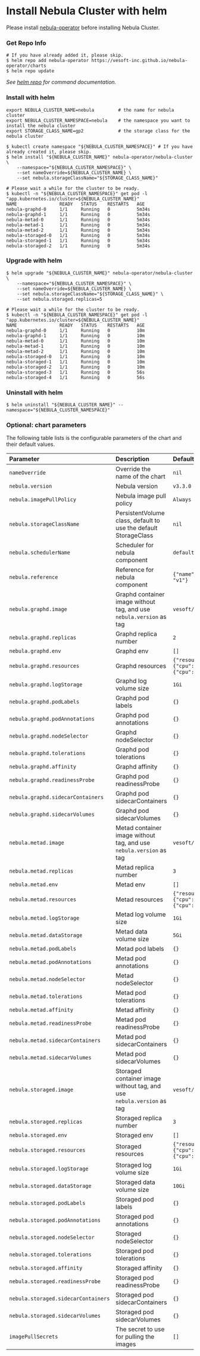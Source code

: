 # Install Nebula Cluster with helm

Please install [nebula-operator](install_guide.md) before installing Nebula Cluster.

### Get Repo Info

```shell script
# If you have already added it, please skip.
$ helm repo add nebula-operator https://vesoft-inc.github.io/nebula-operator/charts
$ helm repo update
```

_See [helm repo](https://helm.sh/docs/helm/helm_repo/) for command documentation._

### Install with helm

```shell script
export NEBULA_CLUSTER_NAME=nebula         # the name for nebula cluster
export NEBULA_CLUSTER_NAMESPACE=nebula    # the namespace you want to install the nebula cluster
export STORAGE_CLASS_NAME=gp2             # the storage class for the nebula cluster

$ kubectl create namespace "${NEBULA_CLUSTER_NAMESPACE}" # If you have already created it, please skip.
$ helm install "${NEBULA_CLUSTER_NAME}" nebula-operator/nebula-cluster \
    --namespace="${NEBULA_CLUSTER_NAMESPACE}" \
    --set nameOverride=${NEBULA_CLUSTER_NAME} \
    --set nebula.storageClassName="${STORAGE_CLASS_NAME}"

# Please wait a while for the cluster to be ready.
$ kubectl -n "${NEBULA_CLUSTER_NAMESPACE}" get pod -l "app.kubernetes.io/cluster=${NEBULA_CLUSTER_NAME}"
NAME                READY   STATUS    RESTARTS   AGE
nebula-graphd-0     1/1     Running   0          5m34s
nebula-graphd-1     1/1     Running   0          5m34s
nebula-metad-0      1/1     Running   0          5m34s
nebula-metad-1      1/1     Running   0          5m34s
nebula-metad-2      1/1     Running   0          5m34s
nebula-storaged-0   1/1     Running   0          5m34s
nebula-storaged-1   1/1     Running   0          5m34s
nebula-storaged-2   1/1     Running   0          5m34s
```

### Upgrade with helm

```shell
$ helm upgrade "${NEBULA_CLUSTER_NAME}" nebula-operator/nebula-cluster \
    --namespace="${NEBULA_CLUSTER_NAMESPACE}" \
    --set nameOverride=${NEBULA_CLUSTER_NAME} \
    --set nebula.storageClassName="${STORAGE_CLASS_NAME}" \
    --set nebula.storaged.replicas=5

# Please wait a while for the cluster to be ready.
$ kubectl -n "${NEBULA_CLUSTER_NAMESPACE}" get pod -l "app.kubernetes.io/cluster=${NEBULA_CLUSTER_NAME}"
NAME                READY   STATUS    RESTARTS   AGE
nebula-graphd-0     1/1     Running   0          10m
nebula-graphd-1     1/1     Running   0          10m
nebula-metad-0      1/1     Running   0          10m
nebula-metad-1      1/1     Running   0          10m
nebula-metad-2      1/1     Running   0          10m
nebula-storaged-0   1/1     Running   0          10m
nebula-storaged-1   1/1     Running   0          10m
nebula-storaged-2   1/1     Running   0          10m
nebula-storaged-3   1/1     Running   0          56s
nebula-storaged-4   1/1     Running   0          56s
```

### Uninstall with helm

```shell
$ helm uninstall "${NEBULA_CLUSTER_NAME}" --namespace="${NEBULA_CLUSTER_NAMESPACE}"
```

### Optional: chart parameters

The following table lists is the configurable parameters of the chart and their default values.

| Parameter                           | Description                                                           | Default                                                                                          |
|:------------------------------------|:----------------------------------------------------------------------|:-------------------------------------------------------------------------------------------------|
| `nameOverride`                      | Override the name of the chart                                        | `nil`                                                                                            |
| `nebula.version`                    | Nebula version                                                        | `v3.3.0`                                                                                         |
| `nebula.imagePullPolicy`            | Nebula image pull policy                                              | `Always`                                                                                         |
| `nebula.storageClassName`           | PersistentVolume class, default to use the default StorageClass       | `nil`                                                                                            |
| `nebula.schedulerName`              | Scheduler for nebula component                                        | `default-scheduler`                                                                              |
| `nebula.reference`                  | Reference for nebula component                                        | `{"name": "statefulsets.apps", "version": "v1"}`                                                 |
| `nebula.graphd.image`               | Graphd container image without tag, and use `nebula.version` as tag   | `vesoft/nebula-graphd`                                                                           |
| `nebula.graphd.replicas`            | Graphd replica number                                                 | `2`                                                                                              |
| `nebula.graphd.env`                 | Graphd env                                                            | `[]`                                                                                             |
| `nebula.graphd.resources`           | Graphd resources                                                      | `{"resources":{"requests":{"cpu":"500m","memory":"500Mi"},"limits":{"cpu":"1","memory":"1Gi"}}}` |
| `nebula.graphd.logStorage`          | Graphd log volume size                                                | `1Gi`                                                                                            |
| `nebula.graphd.podLabels`           | Graphd pod labels                                                     | `{}`                                                                                             |
| `nebula.graphd.podAnnotations`      | Graphd pod annotations                                                | `{}`                                                                                             |
| `nebula.graphd.nodeSelector`        | Graphd nodeSelector                                                   | `{}`                                                                                             |
| `nebula.graphd.tolerations`         | Graphd pod tolerations                                                | `{}`                                                                                             |
| `nebula.graphd.affinity`            | Graphd affinity                                                       | `{}`                                                                                             |
| `nebula.graphd.readinessProbe`      | Graphd pod readinessProbe                                             | `{}`                                                                                             |
| `nebula.graphd.sidecarContainers`   | Graphd pod sidecarContainers                                          | `{}`                                                                                             |
| `nebula.graphd.sidecarVolumes`      | Graphd pod sidecarVolumes                                             | `{}`                                                                                             |
| `nebula.metad.image`                | Metad container image without tag, and use `nebula.version` as tag    | `vesoft/nebula-metad`                                                                            |
| `nebula.metad.replicas`             | Metad replica number                                                  | `3`                                                                                              |
| `nebula.metad.env`                  | Metad env                                                             | `[]`                                                                                             |
| `nebula.metad.resources`            | Metad resources                                                       | `{"resources":{"requests":{"cpu":"500m","memory":"500Mi"},"limits":{"cpu":"1","memory":"1Gi"}}}` |
| `nebula.metad.logStorage`           | Metad log volume size                                                 | `1Gi`                                                                                            |
| `nebula.metad.dataStorage`          | Metad data volume size                                                | `5Gi`                                                                                            |
| `nebula.metad.podLabels`            | Metad pod labels                                                      | `{}`                                                                                             |
| `nebula.metad.podAnnotations`       | Metad pod annotations                                                 | `{}`                                                                                             |
| `nebula.metad.nodeSelector`         | Metad nodeSelector                                                    | `{}`                                                                                             |
| `nebula.metad.tolerations`          | Metad pod tolerations                                                 | `{}`                                                                                             |
| `nebula.metad.affinity`             | Metad affinity                                                        | `{}`                                                                                             |
| `nebula.metad.readinessProbe`       | Metad pod readinessProbe                                              | `{}`                                                                                             |
| `nebula.metad.sidecarContainers`    | Metad pod sidecarContainers                                           | `{}`                                                                                             |
| `nebula.metad.sidecarVolumes`       | Metad pod sidecarVolumes                                              | `{}`                                                                                             |
| `nebula.storaged.image`             | Storaged container image without tag, and use `nebula.version` as tag | `vesoft/nebula-storaged`                                                                         |
| `nebula.storaged.replicas`          | Storaged replica number                                               | `3`                                                                                              |
| `nebula.storaged.env`               | Storaged env                                                          | `[]`                                                                                             |
| `nebula.storaged.resources`         | Storaged resources                                                    | `{"resources":{"requests":{"cpu":"500m","memory":"500Mi"},"limits":{"cpu":"1","memory":"1Gi"}}}` |
| `nebula.storaged.logStorage`        | Storaged log volume size                                              | `1Gi`                                                                                            |
| `nebula.storaged.dataStorage`       | Storaged data volume size                                             | `10Gi`                                                                                           |
| `nebula.storaged.podLabels`         | Storaged pod labels                                                   | `{}`                                                                                             |
| `nebula.storaged.podAnnotations`    | Storaged pod annotations                                              | `{}`                                                                                             |
| `nebula.storaged.nodeSelector`      | Storaged nodeSelector                                                 | `{}`                                                                                             |
| `nebula.storaged.tolerations`       | Storaged pod tolerations                                              | `{}`                                                                                             |
| `nebula.storaged.affinity`          | Storaged affinity                                                     | `{}`                                                                                             |
| `nebula.storaged.readinessProbe`    | Storaged pod readinessProbe                                           | `{}`                                                                                             |
| `nebula.storaged.sidecarContainers` | Storaged pod sidecarContainers                                        | `{}`                                                                                             |
| `nebula.storaged.sidecarVolumes`    | Storaged pod sidecarVolumes                                           | `{}`                                                                                             |
| `imagePullSecrets`                  | The secret to use for pulling the images                              | `[]`                                                                                             |
